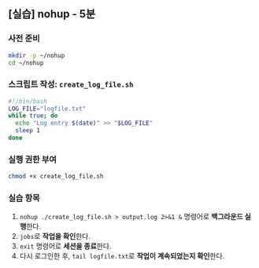 
## [실습] nohup - 5분

### 사전 준비

```bash
mkdir -p ~/nohup
cd ~/nohup
```

### 스크립트 작성: `create_log_file.sh`

```bash
#!/bin/bash
LOG_FILE="logfile.txt"
while true; do
  echo "Log entry $(date)" >> "$LOG_FILE"
  sleep 1
done
```

### 실행 권한 부여

```bash
chmod +x create_log_file.sh
```

### 실습 항목

1. `nohup ./create_log_file.sh > output.log 2>&1 &` 명령어로 **백그라운드 실행**한다.
2. `jobs`로 **작업을 확인**한다.
3. `exit` 명령어로 **세션을 종료**한다.
4. 다시 로그인한 후, `tail logfile.txt`로 **작업이 계속되었는지 확인**한다.
